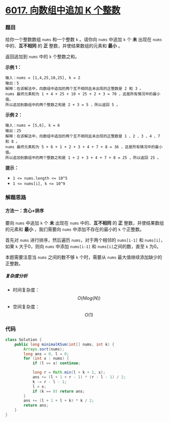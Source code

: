 # [6017. 向数组中追加 K 个整数](https://leetcode-cn.com/problems/append-k-integers-with-minimal-sum/)

### 题目

给你一个整数数组 `nums` 和一个整数 `k` 。请你向 `nums` 中追加 `k` 个 **未** 出现在 `nums` 中的、**互不相同** 的 **正** 整数，并使结果数组的元素和 **最小** 。

返回追加到 `nums` 中的 `k` 个整数之和。

 

**示例 1：**

```
输入：nums = [1,4,25,10,25], k = 2
输出：5
解释：在该解法中，向数组中追加的两个互不相同且未出现的正整数是 2 和 3 。
nums 最终元素和为 1 + 4 + 25 + 10 + 25 + 2 + 3 = 70 ，这是所有情况中的最小值。
所以追加到数组中的两个整数之和是 2 + 3 = 5 ，所以返回 5 。
```

**示例 2：**

```
输入：nums = [5,6], k = 6
输出：25
解释：在该解法中，向数组中追加的两个互不相同且未出现的正整数是 1 、2 、3 、4 、7 和 8 。
nums 最终元素和为 5 + 6 + 1 + 2 + 3 + 4 + 7 + 8 = 36 ，这是所有情况中的最小值。
所以追加到数组中的两个整数之和是 1 + 2 + 3 + 4 + 7 + 8 = 25 ，所以返回 25 。
```

 

**提示：**

- `1 <= nums.length <= 10^5`
- `1 <= nums[i], k <= 10^9`

### 解题思路

#### 方法一：贪心+排序

要向 `nums` 中追加 `k` 个 **未** 出现在 `nums` 中的、**互不相同** 的 **正** 整数，并使结果数组的元素和 **最小** ，我们需要向 `nums` 中添加不存在的最小的 `k` 个正整数。

首先对 `nums` 进行排序，然后遍历 `nums`，对于两个相邻的 `nums[i-1]` 和 `nums[i]`，如果 `k` 大于0，则向 `nums` 中添加 `nums[i-1]` 和 `nums[i]`之间的数，直至 `k` 为0。

本题需要注意当 `nums` 之间的数不够 `k` 个时，需要从 `nums` 最大值继续添加缺少的正整数。

##### 复杂度分析

- 时间复杂度：$$ O(Nlog(N)) $$
- 空间复杂度：$$ O(1) $$

### 代码

```java
class Solution {
    public long minimalKSum(int[] nums, int k) {
        Arrays.sort(nums);
        long ans = 0, l = 0;
        for (int x : nums) {
            if (l == x) continue;

            long r = Math.min(l + k + 1, x);
            ans += (l + 1 + r - 1) * (r - l - 1) / 2;
            k -= r - l - 1;
            l = x;
            if (k == 0) return ans;
        }
        ans += (l + 1 + l + k) * k / 2;
        return ans;
    }
}
```

